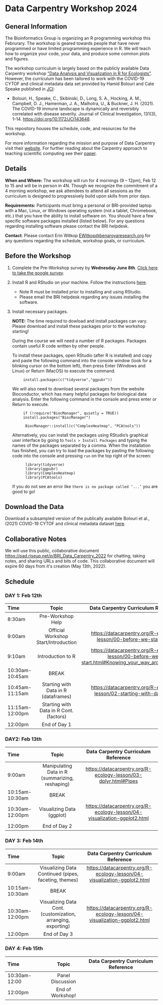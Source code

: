 # Data Carpentry Workshop 2024

## General Information

The Bioinformatics Group is organizing an R programming workshop this Februrary. The workshop is geared towards people that have never programmed or have limited programming experience in R. We will teach how to organize your code, your data, and produce some common plots and figures.

The workshop curriculum is largely based on the publicly available Data Carpentry workshop ["Data Analysis and Visualization in R for Ecologists"](https://datacarpentry.org/R-ecology-lesson/). However, the curriculum has been tailored to work with the COVID-19 CYTOF and clinical metadata data set provided by Hamid Bolouri and Cate Speake published in [JCI](https://doi.org/10.1172/JCI143648):

- Bolouri, H., Speake, C., Skibinski, D., Long, S. A., Hocking, A. M., Campbell, D. J., Hamerman, J. A., Malhotra, U., & Buckner, J. H. (2021). The COVID-19 immune landscape is dynamically and reversibly correlated with disease severity. Journal of Clinical Investigation, 131(3), 1–14. https://doi.org/10.1172/JCI143648.

This repository houses the schedule, code, and resources for the workshop.

For more information regarding the mission and purpose of Data Carpentry visit their [website](https://datacarpentry.org). For further reading about the Carpentry approach to teaching scientific computing see their [paper](https://journals.plos.org/ploscompbiol/article?id=10.1371/journal.pcbi.1005510).

## Details

**When and Where:** The workshop will run for 4 mornings (9 – 12pm), Feb 12 to 15 and will be in person in 4N. Though we recognize the commitment of a 4 morning workshop, we ask attendees to attend all sessions as the curriculum is designed to progressively build upon skills from prior days.

**Requirements:** Participants must bring a personal or BRI-provided laptop with a Mac, Linux, or Windows operating system (not a tablet, Chromebook, etc.) that you have the ability to install software on. You should have a few specific software packages installed (listed below). For any questions regarding installing software please contact the BRI helpdesk.

**Contact**: Please contact Erin Witkop <EWitkop@benaroyaresearch.org> for any questions regarding the schedule, workshop goals, or curriculum.

## Before the Workshop

1. Complete the Pre-Workshop survey by **Wednesday June 8th**. [Click here to take the google survey](https://forms.gle/wSS6KNQkGq3kjUCZ6).

2. Install R and RStudio on your machine. Follow the instructions [here](https://datacarpentry.org/R-ecology-lesson/#Install_R_and_RStudio).

    - Note R must be installed prior to installing and using RStudio.
    - Please email the BRI helpdesk regarding any issues installing the software.

3. Install necessary packages.

    **NOTE:** The time required to dowload and install packages can vary. Please download and install these packages prior to the workshop starting!

    During the course we will need a number of R packages. Packages contain useful R code written by other people.

    To install these packages, open RStudio (after R is installed) and copy and paste the following command into the console window (look for a blinking cursor on the bottom left), then press Enter (Windows and Linux) or Return (MacOS) to execute the command.

            
            install.packages(c("tidyverse","ggpubr"))



    We will also need to download several packages from the website Bioconductor, which has many helpful packages for biological data analysis. Enter the following command in the console and press enter or Return to execute.



            if (!require("BiocManager", quietly = TRUE))
            install.packages("BiocManager")

             BiocManager::install(c("ComplexHeatmap", "PCAtools"))

        

    Alternatively, you can install the packages using RStudio’s graphical user interface by going to `Tools > Install Packages` and typing the names of the packages separated by a comma. When the installation has finished, you can try to load the packages by pasting the following code into the console and pressing `run` on the top right of the screen:

            
             library(tidyverse)
             library(ggpubr)
             library(ComplexHeatmap)
             library(PCAtools)

            

    If you do not see an error like `there is no package called ‘...’` you are good to go!

## Download the Data

Download a subsampled version of the publically available Bolouri et al., (2021) COVID-19 CYTOF and clinical metadata dataset [here](https://github.com/BenaroyaResearch/Data_Carpentry_Workshop_2022/blob/main/WORKSHOP_DATA/Bolouri_2021_subset.csv).

## Collaborative Notes

We will use this public, collaborative document <https://pad.riseup.net/p/BRI_Data_Carpentry_2022> for chatting, taking notes, and sharing URLs and bits of code. This collaborative document will expire 60 days from it's creation (May 13th, 2022).

## Schedule


### DAY 1: Feb 12th

| Time           | Topic                                            | Data Carpentry Curriculum Reference                                                                  |
|:---------------|:------------------------------------------------:|:----------------------------------------------------------------------------------------------------:|
| 8:30am         |Pre-Workshop Help                                 |                                                                                                      |
| 9:00am         |Official Workshop Start/Introduction              | <https://datacarpentry.org/R-ecology-lesson/00-before-we-start.html>                                 |
| 9:10am         |Introduction to R                                 | <https://datacarpentry.org/R-ecology-lesson/00-before-we-start.html#Knowing_your_way_around_RStudio> |
| 10:30am-10:45am|BREAK                                             |                                                                                                      |
| 10:45am-11:15am|Starting with Data in R (dataframes)              | <https://datacarpentry.org/R-ecology-lesson/02-starting-with-data.html>                              |
| 11:15am-12:00pm|Starting with Data in R Cont. (factors)           |                                                                                                      |
| 12:00pm        |End of Day 1                                      |                                                                                                      |


### DAY2: Feb 13th

| Time           | Topic                                            | Data Carpentry Curriculum Reference                                                                  |
|:---------------|:------------------------------------------------:|:----------------------------------------------------------------------------------------------------:|
| 9:00am         |Manipulating Data in R  (summarizing, reshaping)  | <https://datacarpentry.org/R-ecology-lesson/03-dplyr.html#Pipes>                                     |
| 10:15am-10:30am|BREAK                                             |                                                                                                      |
| 10:30am-12:00pm|Visualizing Data (ggplot)                         | <https://datacarpentry.org/R-ecology-lesson/04-visualization-ggplot2.html>                           |
| 12:00pm        |End of Day 2                                      |                                                                                                      |

### DAY 3: Feb 14th

| Time           | Topic                                                       | Data Carpentry Curriculum Reference                                                                  |
|:---------------|:-----------------------------------------------------------:|:----------------------------------------------------------------------------------------------------:|
| 9:00am         |Visualizing Data Continued (pipes, faceting, themes)         | <https://datacarpentry.org/R-ecology-lesson/04-visualization-ggplot2.html>                           |
| 10:15am-10:30am|BREAK                                                        |                                                                                                      |
| 10:30am-12:00pm|Visualizing Data Cont. (customization, arranging, exporting) | <https://datacarpentry.org/R-ecology-lesson/04-visualization-ggplot2.html>                           |
| 12:00pm        |End of Day 3                                                 |                                                                                                      |

### DAY 4: Feb 15th

| Time           | Topic                                               | Data Carpentry Curriculum Reference     |
|:---------------|:---------------------------------------------------:|:---------------------------------------:|
| 10:30am-12:00  |Panel Discussion                                     |                                         |
| 12:00pm        |End of Workshop!                                     |                                         |
